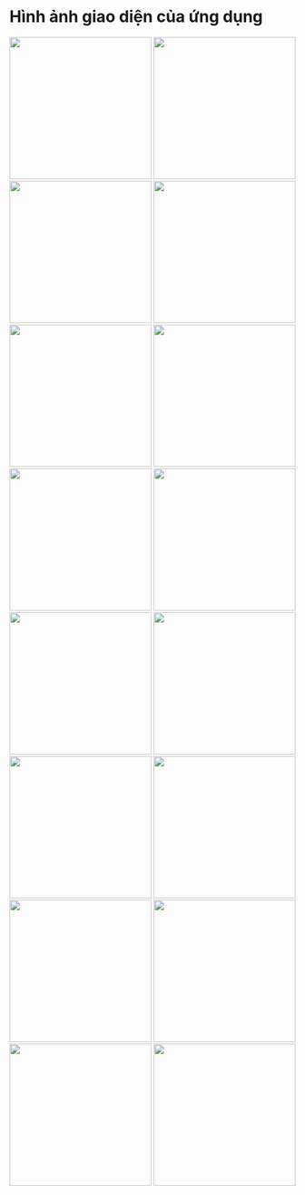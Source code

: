 # Hình ảnh giao diện của ứng dụng
<p align="center">
  <img src="image/anh(1).jpg" width="250"/>
  <img src="image/anh(2).jpg" width="250"/>
  <img src="image/anh(3).jpg" width="250"/>
  <img src="image/anh(4).jpg" width="250"/>
  <img src="image/anh(5).jpg" width="250"/>
  <img src="image/anh(6).jpg" width="250"/>
  <img src="image/anh(7).jpg" width="250"/>
  <img src="image/anh(8).jpg" width="250"/>
  <img src="image/anh(9).jpg" width="250"/>
  <img src="image/anh(10).jpg" width="250"/>
  <img src="image/anh(11).jpg" width="250"/>
  <img src="image/anh(12).jpg" width="250"/>
  <img src="image/anh(13).jpg" width="250"/>
  <img src="image/anh(14).jpg" width="250"/>
  <img src="image/anh(15).jpg" width="250"/>
  <img src="image/anh(16).jpg" width="250"/>
</p>

